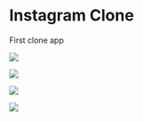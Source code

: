 # Instagram Clone

First clone app

![](https://i.hizliresim.com/nl88p27.png)

![](https://i.hizliresim.com/9tnyuz8.png)

![](https://i.hizliresim.com/rmx51ph.png)

![](https://i.hizliresim.com/5n1t7za.png)

